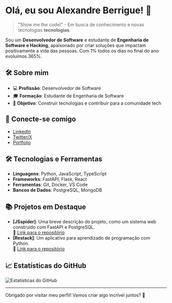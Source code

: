 # Olá, eu sou Alexandre Berrigue! 👋

> "Show me the code!" - Em busca de conhecimento e novas tecnologias **tecnologias**.

Sou um **Desenvolvedor de Software** e estudante de **Engenharia de Software e Hacking**, apaixonado por criar soluções que impactam positivamente a vida das pessoas. Com 1% todos os dias no final do ano evoluimos 365%.
## 🛠️ Sobre mim

- 💻 **Profissão**: Desenvolvedor de Software
- 🎓 **Formação**: Estudante de Engenharia de Software
- 🚀 **Objetivo**: Construir tecnologias e contribuir para a comunidade tech

## 🔗 Conecte-se comigo

- [LinkedIn](https://www.linkedin.com/in/alexandre-berrigue-467ba368/)  
- [Twitter/X](https://twitter.com/seu-twitter)  
- [Portfolio](https://redstack.me/me)  

## 🛠️ Tecnologias e Ferramentas

- **Linguagens**: Python, JavaScript, TypeScript
- **Frameworks**: FastAPI, Flask, React
- **Ferramentas**: Git, Docker, VS Code
- **Bancos de Dados**: PostgreSQL, MongoDB

## 📚 Projetos em Destaque

- **[JSspider]**: Uma breve descrição do projeto, como um sistema web construído com FastAPI e PostgreSQL.  
  🔗 [Link para o repositório](#)  
- **[Restack]**: Um aplicativo para aprendizado de programação com Python.  
  🔗 [Link para o repositório](#)

## 📈 Estatísticas do GitHub

![Estatísticas do GitHub](https://github-readme-stats.vercel.app/api?username=Berrigue&show_icons=true&theme=radical)

---

Obrigado por visitar meu perfil! Vamos criar algo incrível juntos? 🚀

